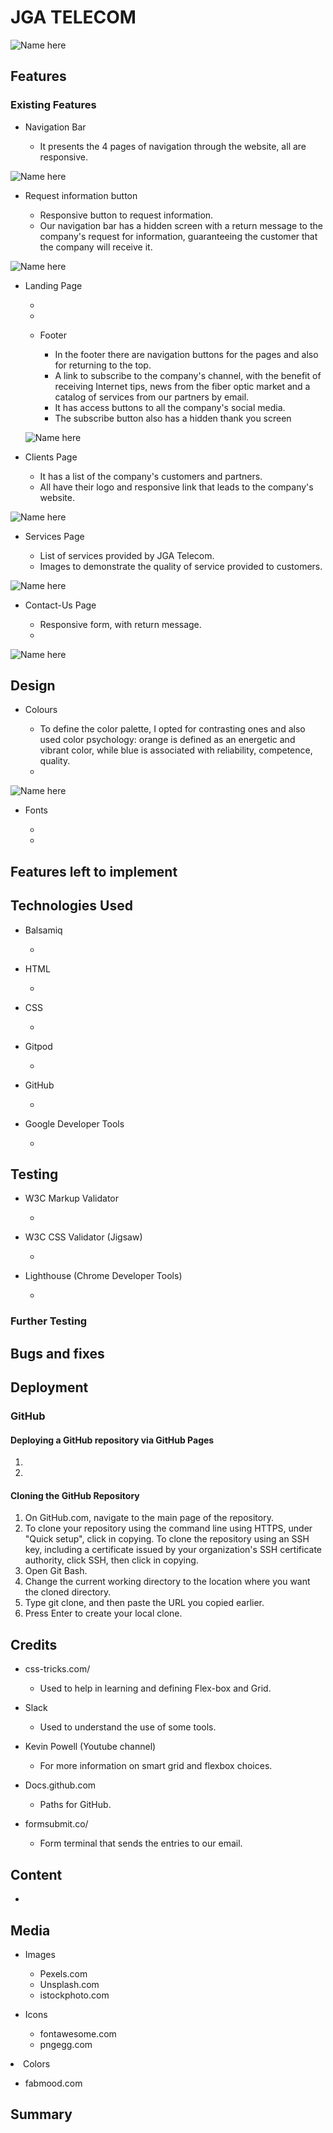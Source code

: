 <h1>JGA TELECOM</h1>

<p></p>
<p></p>

![Name here](assets/img/screen%20project.jpg)

<h2>Features</h2>
<h3>Existing Features</h3>
    <ul>
        <li>Navigation Bar</li>
    <ul>
    <li>It presents the 4 pages of navigation through the website, all are responsive.</li>
    </ul>
    </ul>

![Name here](assets/img/menu.jpg)

<ul>
<li>Request information button</li>
    <ul>
    <li>Responsive button to request information.</li>
    <li>Our navigation bar has a hidden screen with a return message to the company's request for information, guaranteeing the customer that the company will receive it.</li>
    </ul>
</ul>

 ![Name here](assets/img/request.jpg)

<ul>
 <li>Landing Page</li>
    <ul>
    <li></li>
    <li></li>
    </ul>
</ul>
<ul>

<ul>
<li>Footer</li>
    <ul>
    <li>In the footer there are navigation buttons for the pages and also for returning to the top.</li>
    <li>A link to subscribe to the company's channel, with the benefit of receiving Internet tips, news from the fiber optic market and a catalog of services from our partners by email.</li>
    <li>It has access buttons to all the company's social media.</li>
    <li>The subscribe button also has a hidden thank you screen</li>
    </ul>
</ul>

![Name here](assets/img/footer.jpg)

 <li>Clients Page</li>
    <ul>
    <li>It has a list of the company's customers and partners.</li>
    <li>All have their logo and responsive link that leads to the company's website.</li>
    </ul>
</ul>

![Name here](assets/img/clients.jpg)

<ul>
 <li>Services Page</li>
    <ul>
    <li>List of services provided by JGA Telecom.</li>
    <li>Images to demonstrate the quality of service provided to customers.</li>
    </ul>
</ul>

![Name here](assets/img/services.jpg)

<ul>
 <li>Contact-Us Page</li>
    <ul>
    <li>Responsive form, with return message.</li>
    <li></li>
    </ul>
</ul>

![Name here](assets/img/contact.jpg)

<h2>Design</h2>
<ul>
 <li>Colours</li>
    <ul>
    <li>To define the color palette, I opted for contrasting ones and also used color psychology: orange is defined as an energetic and vibrant color, while blue is associated with reliability, competence, quality.</li>
    <li></li>
    </ul>
</ul>

![Name here](assets/img/pallete.jpg)

<ul>
 <li>Fonts</li>
    <ul>
    <li></li>
    <li></li>
    </ul>
</ul>

<h2>Features left to implement</h2>
<p></p>

<h2>Technologies Used</h2>
<ul>
 <li>Balsamiq</li>
    <ul>
    <li></li>
    </ul>
</ul>

<ul>
 <li>HTML</li>
    <ul>
    <li></li>
    </ul>
</ul>

<ul>
 <li>CSS</li>
    <ul>
    <li></li>
    </ul>
</ul>

<ul>
 <li>Gitpod</li>
    <ul>
    <li></li>
    </ul>
</ul>

<ul>
<li>GitHub</li>
    <ul>
    <li></li>
    </ul>
</ul>

<ul>
 <li>Google Developer Tools</li>
    <ul>
    <li></li>
    </ul>
</ul>

<h2>Testing</h2>
<ul>
<li>W3C Markup Validator</li>
    <ul>
    <li></li>
    </ul>
</ul>

<ul>
 <li>W3C CSS Validator (Jigsaw)</li>
    <ul>
    <li></li>
    </ul>

</ul>
<ul>
 <li>Lighthouse (Chrome Developer Tools)</li>
    <ul>
    <li></li>
    </ul>
</ul>

<h3>Further Testing</h3>
<p></p>


<h2>Bugs and fixes</h2>


<h2>Deployment</h2>
<h3>GitHub</h3>
<p></p>
<h4>Deploying a GitHub repository via GitHub Pages</h4>
<ol>
<li></li>
<li></li>
</ol>
<h4>Cloning the GitHub Repository</h4>
<ol>
<li>On GitHub.com, navigate to the main page of the repository.</li>
<li>To clone your repository using the command line using HTTPS, under "Quick setup", click in copying.  To clone the repository using an SSH key, including a certificate issued by your organization's SSH certificate authority, click SSH, then click in copying.</li>
<li>Open Git Bash.</li>
<li>Change the current working directory to the location where you want the cloned directory.</li>
<li>Type git clone, and then paste the URL you copied earlier.</li>
<li>Press Enter to create your local clone.</li>
</ol>



<h2>Credits</h2>
<ul>
 <li>css-tricks.com/</li>
    <ul>
    <li>Used to help in learning and defining Flex-box and Grid.</li>
    </ul>
</ul>
<ul>
 <li>Slack</li>
    <ul>
    <li>Used to understand the use of some tools.</li>
    </ul>
</ul>
<ul>
 <li>Kevin Powell (Youtube channel)</li>
    <ul>
    <li>For more information on smart grid and flexbox choices.</li>
    </ul>
</ul>
<ul>
 <li>Docs.github.com</li>
    <ul>
    <li>Paths for GitHub.</li>
    </ul>
</ul>
<ul>
 <li>formsubmit.co/</li>
    <ul>
    <li>Form terminal that sends the entries to our email.</li>
    </ul>
</ul>


<h2>Content</h2>
<ul>
 <li></li>
</ul>

<h2>Media</h2>
<ul>
 <li>Images</li>
 <ul>
 <li>Pexels.com</li>
 <li>Unsplash.com</li>
 <li>istockphoto.com</li>
 </ul>
</ul>
<ul>
 <li>Icons</li>
 <ul>
 <li>fontawesome.com</li>
 <li>pngegg.com</li>
 </ul>
</ul>
 <li>Colors</li>
 <ul>
 <li>fabmood.com</li>
  </ul>
</ul>

<h2>Summary</h2>
<p></p>